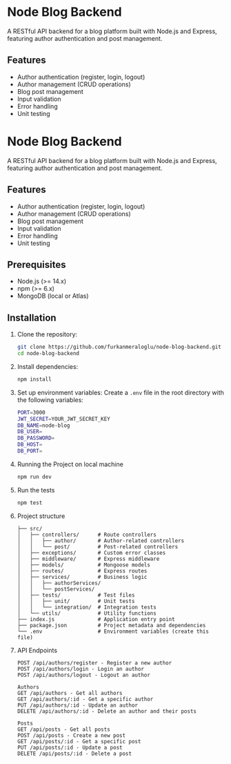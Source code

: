 # Node Blog Backend

A RESTful API backend for a blog platform built with Node.js and Express, featuring author authentication and post management.

## Features

- Author authentication (register, login, logout)
- Author management (CRUD operations)
- Blog post management
- Input validation
- Error handling
- Unit testing

# Node Blog Backend

A RESTful API backend for a blog platform built with Node.js and Express, featuring author authentication and post management.

## Features

- Author authentication (register, login, logout)
- Author management (CRUD operations)
- Blog post management
- Input validation
- Error handling
- Unit testing

## Prerequisites

- Node.js (>= 14.x)
- npm (>= 6.x)
- MongoDB (local or Atlas)

## Installation

1. Clone the repository:
   ```sh
   git clone https://github.com/furkanmeraloglu/node-blog-backend.git
   cd node-blog-backend

2. Install dependencies:
    ```sh 
    npm install
3. Set up environment variables: Create a `.env` file in the root directory with the following variables:
   ```sh
   PORT=3000
   JWT_SECRET=YOUR_JWT_SECRET_KEY
   DB_NAME=node-blog
   DB_USER=
   DB_PASSWORD=
   DB_HOST=
   DB_PORT=
4. Running the Project on local machine
    ```sh
    npm run dev
5. Run the tests
   ```sh
   npm test
6. Project structure
   ```text
   ├── src/
   │   ├── controllers/      # Route controllers
   │   │   ├── author/       # Author-related controllers
   │   │   └── post/         # Post-related controllers  
   │   ├── exceptions/       # Custom error classes
   │   ├── middleware/       # Express middleware
   │   ├── models/           # Mongoose models
   │   ├── routes/           # Express routes
   │   ├── services/         # Business logic
   │   │   ├── authorServices/
   │   │   └── postServices/
   │   ├── tests/            # Test files
   │   │   ├── unit/         # Unit tests
   │   │   └── integration/  # Integration tests
   │   └── utils/            # Utility functions
   ├── index.js              # Application entry point
   ├── package.json          # Project metadata and dependencies
   └── .env                  # Environment variables (create this file)
7. API Endpoints
   ```text
   POST /api/authors/register - Register a new author
   POST /api/authors/login - Login an author
   POST /api/authors/logout - Logout an author
   
   Authors   
   GET /api/authors - Get all authors
   GET /api/authors/:id - Get a specific author
   PUT /api/authors/:id - Update an author
   DELETE /api/authors/:id - Delete an author and their posts
   
   Posts
   GET /api/posts - Get all posts
   POST /api/posts - Create a new post
   GET /api/posts/:id - Get a specific post
   PUT /api/posts/:id - Update a post
   DELETE /api/posts/:id - Delete a post
